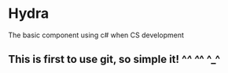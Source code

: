 # Hydra 
The basic component using c# when CS development


## This is first to use git, so simple it!  ^_^ ^_^ ^_^ 
